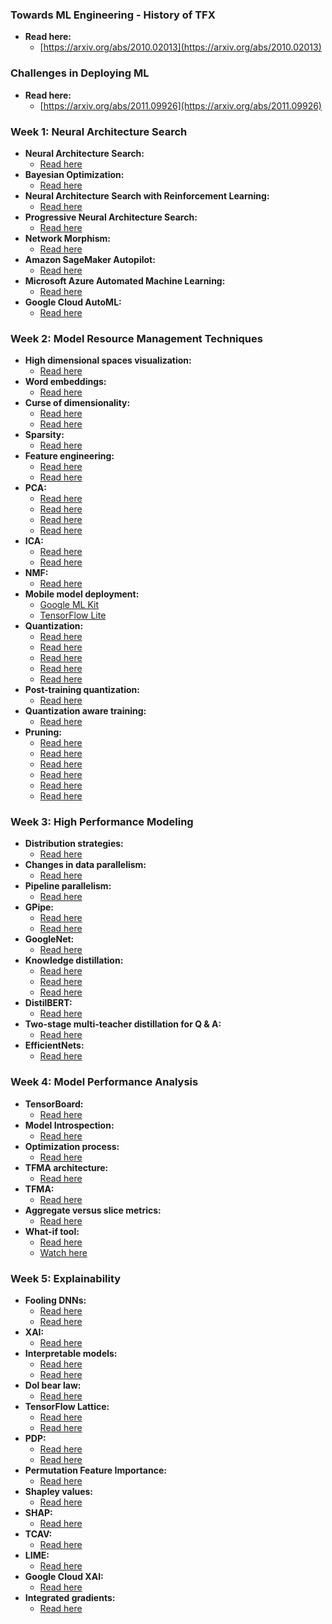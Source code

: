 
### Towards ML Engineering - History of TFX
- **Read here:**
  - [https://arxiv.org/abs/2010.02013](https://arxiv.org/abs/2010.02013)

### Challenges in Deploying ML
- **Read here:**
  - [https://arxiv.org/abs/2011.09926](https://arxiv.org/abs/2011.09926)

### Week 1: Neural Architecture Search
- **Neural Architecture Search:**
  - [Read here](https://arxiv.org/pdf/1808.05377.pdf)
- **Bayesian Optimization:**
  - [Read here](https://distill.pub/2020/bayesian-optimization/)
- **Neural Architecture Search with Reinforcement Learning:**
  - [Read here](https://arxiv.org/pdf/1611.01578.pdf)
- **Progressive Neural Architecture Search:**
  - [Read here](https://arxiv.org/pdf/1712.00559.pdf)
- **Network Morphism:**
  - [Read here](https://arxiv.org/abs/1603.01670)
- **Amazon SageMaker Autopilot:**
  - [Read here](https://aws.amazon.com/sagemaker/autopilot)
- **Microsoft Azure Automated Machine Learning:**
  - [Read here](https://azure.microsoft.com/en-in/services/machine-learning/automatedml/)
- **Google Cloud AutoML:**
  - [Read here](https://cloud.google.com/automl)

### Week 2: Model Resource Management Techniques
- **High dimensional spaces visualization:**
  - [Read here](https://colab.research.google.com/drive/1GTBYAcMsiKDDQeDpyOIi_DGuPVleJAf0?usp=sharing)
- **Word embeddings:**
  - [Read here](https://heartbeat.fritz.ai/coreml-with-glove-word-embedding-and-recursive-neural-network-part-2-d72c1a66b028)
- **Curse of dimensionality:**
  - [Read here](https://builtin.com/data-science/curse-dimensionality)
  - [Read here](https://www.visiondummy.com/2014/04/curse-dimensionality-affect-classification/)
- **Sparsity:**
  - [Read here](https://www.kdd.org/exploration_files/parsons.pdf)
- **Feature engineering:**
  - [Read here](https://quantdare.com/what-is-the-difference-between-feature-extraction-and-feature-selection/)
  - [Read here](https://machinelearningmastery.com/discover-feature-engineering-how-to-engineer-features-and-how-to-get-good-at-it/)
- **PCA:**
  - [Read here](https://scikit-learn.org/stable/modules/decomposition.html)
  - [Read here](https://www.coursera.org/lecture/machine-learning/principal-component-analysis-problem-formulation-GBFTt)
  - [Read here](https://stats.stackexchange.com/questions/2691/making-sense-of-principal-component-analysis-eigenvectors-eigenvalues/140579#140579)
  - [Read here](https://elitedatascience.com/dimensionality-reduction-algorithms)
- **ICA:**
  - [Read here](https://scikit-learn.org/stable/modules/decomposition.html)
  - [Read here](https://scikit-learn.org/stable/auto_examples/decomposition/plot_ica_vs_pca.html)
- **NMF:**
  - [Read here](https://scikit-learn.org/stable/modules/decomposition.html#non-negative-matrix-factorization-nmf-or-nnmf)
- **Mobile model deployment:**
  - [Google ML Kit](https://developers.google.com/ml-kit)
  - [TensorFlow Lite](https://www.tensorflow.org/lite)
- **Quantization:**
  - [Read here](https://www.qualcomm.com/news/onq/2019/03/12/heres-why-quantization-matters-ai)
  - [Read here](https://petewarden.com/2016/05/03/how-to-quantize-neural-networks-with-tensorflow/)
  - [Read here](https://arxiv.org/abs/1712.05877)
  - [Read here](https://blog.tensorflow.org/2020/04/quantization-aware-training-with-tensorflow-model-optimization-toolkit.html)
  - [Read here](https://www.tensorflow.org/lite/performance/best_practices)
- **Post-training quantization:**
  - [Read here](https://medium.com/tensorflow/introducing-the-model-optimization-toolkit-for-tensorflow-254aca1ba0a3)
- **Quantization aware training:**
  - [Read here](https://blog.tensorflow.org/2020/04/quantization-aware-training-with-tensorflow-model-optimization-toolkit.html)
- **Pruning:**
  - [Read here](https://blog.tensorflow.org/2019/05/tf-model-optimization-toolkit-pruning-API.html)
  - [Read here](http://yann.lecun.com/exdb/publis/pdf/lecun-90b.pdf)
  - [Read here](https://towardsdatascience.com/can-you-remove-99-of-a-neural-network-without-losing-accuracy-915b1fab873b)
  - [Read here](https://arxiv.org/abs/1803.03635)
  - [Read here](https://numenta.com/blog/2019/08/30/case-for-sparsity-in-neural-networks-part-1-pruning)
  - [Read here](https://www.tensorflow.org/model_optimization/guide/pruning)

### Week 3: High Performance Modeling
- **Distribution strategies:**
  - [Read here](https://www.tensorflow.org/guide/distributed_training)
- **Changes in data parallelism:**
  - [Read here](https://arxiv.org/abs/1806.03377)
- **Pipeline parallelism:**
  - [Read here](https://ai.googleblog.com/2019/03/introducing-gpipe-open-source-library.html)
- **GPipe:**
  - [Read here](https://github.com/tensorflow/lingvo/blob/master/lingvo/core/gpipe.py)
  - [Read here](https://arxiv.org/abs/1811.06965)
- **GoogleNet:**
  - [Read here](https://arxiv.org/abs/1409.4842)
- **Knowledge distillation:**
  - [Read here](https://ai.googleblog.com/2018/05/custom-on-device-ml-models.html)
  - [Read here](https://arxiv.org/pdf/1503.02531.pdf)
  - [Read here](https://nervanasystems.github.io/distiller/knowledge_distillation.html)
- **DistilBERT:**
  - [Read here](https://blog.tensorflow.org/2020/05/how-hugging-face-achieved-2x-performance-boost-question-answering.html)
- **Two-stage multi-teacher distillation for Q & A:**
  - [Read here](https://arxiv.org/abs/1910.08381)
- **EfficientNets:**
  - [Read here](https://arxiv.org/abs/1911.04252)

### Week 4: Model Performance Analysis
- **TensorBoard:**
  - [Read here](https://blog.tensorflow.org/2019/12/introducing-tensorboarddev-new-way-to.html)
- **Model Introspection:**
  - [Read here](https://www.kaggle.com/c/dogs-vs-cats/data)
- **Optimization process:**
  - [Read here](https://cs231n.github.io/neural-networks-3/)
- **TFMA architecture:**
  - [Read here](https://www.tensorflow.org/tfx/model_analysis/architecture)
- **TFMA:**
  - [Read here](https://blog.tensorflow.org/2018/03/introducing-tensorflow-model-analysis.html)
- **Aggregate versus slice metrics:**
  - [Read here](https://blog.tensorflow.org/2018/03/introducing-tensorflow-model-analysis.html)
- **What-if tool:**
  - [Read here](https://pair-code.github.io/what-if-tool/)
  - [Watch here](https://www.youtube.com/playlist?list=PLIivdWyY5sqK7Z5A2-sftWLlbVSXuyclr)

### Week 5: Explainability
- **Fooling DNNs:**
  - [Read here](https://arxiv.org/pdf/1607.02533.pdf)
  - [Read here](https://arxiv.org/pdf/1412.6572.pdf)
- **XAI:**
  - [Read here](http://www.cs.columbia.edu/~orb/papers/xai_survey_paper_2017.pdf)
- **Interpretable models:**
  - [Read here](https://christophm.github.io/interpretable-ml-book/)
  - [Read here](https://www.tensorflow.org/lattice)
- **Dol bear law:**
  - [Read here](https://en.wikipedia.org/wiki/Dolbear%27s_law)
- **TensorFlow Lattice:**
  - [Read here](https://www.tensorflow.org/lattice)
  - [Read here](https://jmlr.org/papers/volume17/15-243/15-243.pdf)
- **PDP:**
  - [Read here](https://github.com/SauceCat/PDPbox)
  - [Read here](https://scikit-learn.org/stable/auto_examples/inspection/plot_partial_dependence.html)
- **Permutation Feature Importance:**
  - [Read here](http://arxiv.org/abs/1801.01489)
- **Shapley values:**
  - [Read here](https://en.wikipedia.org/wiki/Shapley_value)
- **SHAP:**
  - [Read here](https://github.com/slundberg/shap)
- **TCAV:**
  - [Read here](https://arxiv.org/pdf/1711.11279.pdf)
- **LIME:**
  - [Read here](https://github.com/marcotcr/lime)
- **Google Cloud XAI:**
  - [Read here](https://storage.googleapis.com/cloud-ai-whitepapers/AI%20Explainability%20Whitepaper.pdf)
- **Integrated gradients:**
  - [Read here](https://arxiv.org/pdf/1703.01365.pdf)
